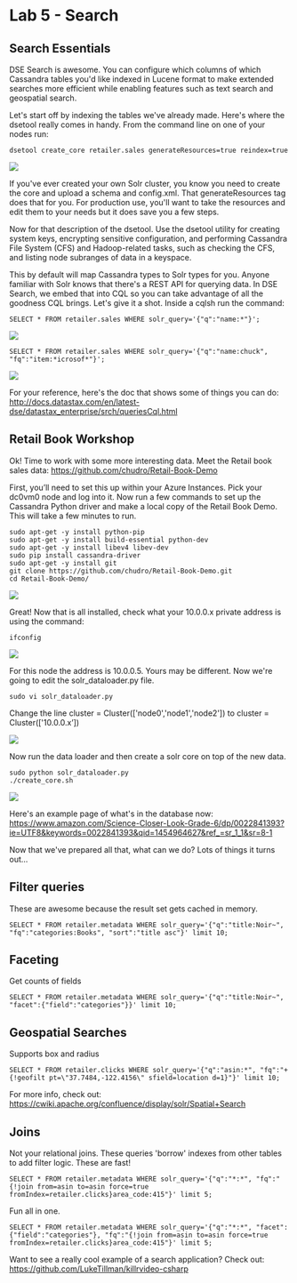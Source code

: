 # Lab 5 - Search

## Search Essentials

DSE Search is awesome. You can configure which columns of which Cassandra tables you'd like indexed in Lucene format to make extended searches more efficient while enabling features such as text search and geospatial search.

Let's start off by indexing the tables we've already made. Here's where the dsetool really comes in handy.  From the command line on one of your nodes run:

```
dsetool create_core retailer.sales generateResources=true reindex=true
```

![](./img/lab5-1makecore_v502.png)

If you've ever created your own Solr cluster, you know you need to create the core and upload a schema and config.xml. That generateResources tag does that for you. For production use, you'll want to take the resources and edit them to your needs but it does save you a few steps.

Now for that description of the dsetool. Use the dsetool utility for creating system keys, encrypting sensitive configuration, and performing Cassandra File System (CFS) and Hadoop-related tasks, such as checking the CFS, and listing node subranges of data in a keyspace.

This by default will map Cassandra types to Solr types for you. Anyone familiar with Solr knows that there's a REST API for querying data. In DSE Search, we embed that into CQL so you can take advantage of all the goodness CQL brings. Let's give it a shot.  Inside a cqlsh run the command:

```
SELECT * FROM retailer.sales WHERE solr_query='{"q":"name:*"}';
```

![](./img/lab5-2solrselect_v502.png)

```
SELECT * FROM retailer.sales WHERE solr_query='{"q":"name:chuck", "fq":"item:*icrosof*"}';
```

![](./img/lab5-3solrselect_v502.png)

For your reference, here's the doc that shows some of things you can do: http://docs.datastax.com/en/latest-dse/datastax_enterprise/srch/queriesCql.html

## Retail Book Workshop

Ok! Time to work with some more interesting data. Meet the Retail book sales data: https://github.com/chudro/Retail-Book-Demo

First, you’ll need to set this up within your Azure Instances. Pick your dc0vm0 node and log into it.  Now run a few commands to set up the Cassandra Python driver and make a local copy of the Retail Book Demo.  This will take a few minutes to run.

```
sudo apt-get -y install python-pip
sudo apt-get -y install build-essential python-dev
sudo apt-get -y install libev4 libev-dev
sudo pip install cassandra-driver
sudo apt-get -y install git
git clone https://github.com/chudro/Retail-Book-Demo.git
cd Retail-Book-Demo/
```

![](./img/lab5-4installs_v502.png)

Great!  Now that is all installed, check what your 10.0.0.x private address is using the command:

```
ifconfig
```

![](./img/lab5-5tenzero_v502.png)

For this node the address is 10.0.0.5.  Yours may be different.  Now we're going to edit the solr_dataloader.py file.

```
sudo vi solr_dataloader.py
```

Change the line cluster = Cluster(['node0','node1','node2']) to cluster = Cluster(['10.0.0.x’])

![](./img/lab5-6loaderip_v502.png)

Now run the data loader and then create a solr core on top of the new data.

```
sudo python solr_dataloader.py
./create_core.sh
```

![](./img/lab5-7coreandload_v502.png)

Here's an example page of what's in the database now: https://www.amazon.com/Science-Closer-Look-Grade-6/dp/0022841393?ie=UTF8&keywords=0022841393&qid=1454964627&ref_=sr_1_1&sr=8-1

Now that we've prepared all that, what can we do?  Lots of things it turns out...

## Filter queries

These are awesome because the result set gets cached in memory.

```
SELECT * FROM retailer.metadata WHERE solr_query='{"q":"title:Noir~", "fq":"categories:Books", "sort":"title asc"}' limit 10; 
```

## Faceting

Get counts of fields

```
SELECT * FROM retailer.metadata WHERE solr_query='{"q":"title:Noir~", "facet":{"field":"categories"}}' limit 10; 
```

## Geospatial Searches

Supports box and radius

```
SELECT * FROM retailer.clicks WHERE solr_query='{"q":"asin:*", "fq":"+{!geofilt pt=\"37.7484,-122.4156\" sfield=location d=1}"}' limit 10; 
```

For more info, check out: https://cwiki.apache.org/confluence/display/solr/Spatial+Search

## Joins

Not your relational joins. These queries 'borrow' indexes from other tables to add filter logic. These are fast!

```
SELECT * FROM retailer.metadata WHERE solr_query='{"q":"*:*", "fq":"{!join from=asin to=asin force=true fromIndex=retailer.clicks}area_code:415"}' limit 5; 
```

Fun all in one.

```
SELECT * FROM retailer.metadata WHERE solr_query='{"q":"*:*", "facet":{"field":"categories"}, "fq":"{!join from=asin to=asin force=true fromIndex=retailer.clicks}area_code:415"}' limit 5;
```

Want to see a really cool example of a search application?  Check out: https://github.com/LukeTillman/killrvideo-csharp

